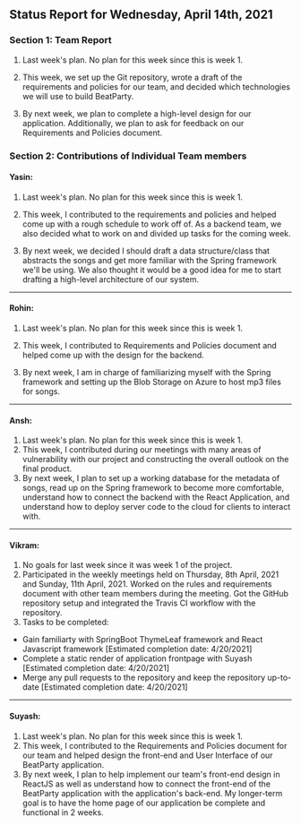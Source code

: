 ## Status Report for Wednesday, April 14th, 2021

### Section 1: Team Report

1. Last week's plan. No plan for this week since this is week 1.

2. This week, we set up the Git repository, wrote a draft of the requirements and policies for our team, 
       and decided which technologies we will use to build BeatParty.
  
3. By next week, we plan to complete a high-level design for our application. Additionally, we plan to ask for feedback on our Requirements and Policies document.  

  

### Section 2: Contributions of Individual Team members

#### Yasin:

1. Last week's plan. No plan for this week since this is week 1.

2. This week, I contributed to the requirements and policies and helped come up with a rough schedule to work off of. As a backend team, we also decided what to work on and divided up tasks for the coming week.

3. By next week, we decided I should draft a data structure/class that abstracts the songs and get more familiar with the Spring framework we'll be using. We also thought it would be a good idea for me to start drafting a high-level architecture of our system.  

---


#### Rohin:

1. Last week's plan. No plan for this week since this is week 1.

2. This week, I contributed to Requirements and Policies document and helped come up with the design for the backend.

3. By next week, I am in charge of familiarizing myself with the Spring framework and setting up the Blob Storage on Azure to host mp3 files for songs.

---


#### Ansh:

1. Last week's plan. No plan for this week since this is week 1.
2. This week, I contributed during our meetings with many areas of vulnerability with our project and constructing the overall outlook on the final product.
3. By next week, I plan to set up a working database for the metadata of songs, read up on the Spring framework to become more comfortable, understand how to connect the backend with the React Application, and understand how to deploy server code to the cloud for clients to interact with.

---

#### Vikram:
1. No goals for last week since it was week 1 of the project.
2. Participated in the weekly meetings held on Thursday, 8th April, 2021 and Sunday, 11th April, 2021. Worked on the rules and requirements document with other team members during the meeting. Got the GitHub repository setup and integrated the Travis CI workflow with the repository.
3. Tasks to be completed:
  - Gain familiarty with SpringBoot ThymeLeaf framework and React Javascript framework [Estimated completion date: 4/20/2021]
  - Complete a static render of application frontpage with Suyash [Estimated completion date: 4/20/2021]
  - Merge any pull requests to the repository and keep the repository up-to-date [Estimated completion date: 4/20/2021] 

---

#### Suyash:
1. Last week's plan. No plan for this week since this is week 1.
2. This week, I contributed to the Requirements and Policies document for our team and helped design the front-end and User Interface of our BeatParty application.
3. By next week, I plan to help implement our team's front-end design in ReactJS as well as understand how to connect the front-end of the BeatParty application with the application's back-end. My longer-term goal is to have the home page of our application be complete and functional in 2 weeks.
